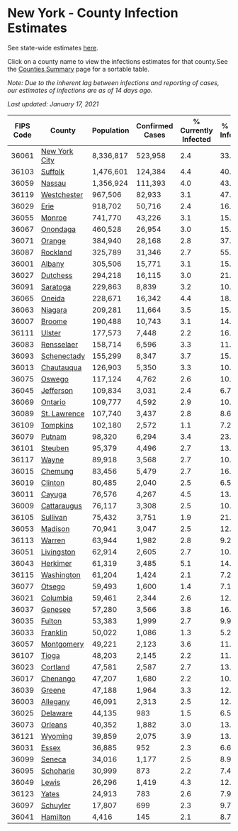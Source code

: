 # New York - County Infection Estimates

See state-wide estimates [here](/infections/us-ny).

Click on a county name to view the infections estimates for that county.See the [Counties Summary](/infections/summary-counties) page for a sortable table.

*Note: Due to the inherent lag between infections and reporting of cases, our estimates of infections are as of 14 days ago.*

*Last updated: January 17, 2021*

|   FIPS Code |                         County |   Population |   Confirmed Cases |   % Currently Infected |   % Total Infected |
|-------------|--------------------------------|--------------|-------------------|------------------------|--------------------|
|       36061 | [New York City](new-york-city) |    8,336,817 |           523,958 |                    2.4 |               33.7 |
|       36103 |             [Suffolk](suffolk) |    1,476,601 |           124,384 |                    4.4 |               40.1 |
|       36059 |               [Nassau](nassau) |    1,356,924 |           111,393 |                    4.0 |               43.0 |
|       36119 |     [Westchester](westchester) |      967,506 |            82,933 |                    3.1 |               47.6 |
|       36029 |                   [Erie](erie) |      918,702 |            50,716 |                    2.4 |               16.5 |
|       36055 |               [Monroe](monroe) |      741,770 |            43,226 |                    3.1 |               15.8 |
|       36067 |           [Onondaga](onondaga) |      460,528 |            26,954 |                    3.0 |               15.9 |
|       36071 |               [Orange](orange) |      384,940 |            28,168 |                    2.8 |               37.0 |
|       36087 |           [Rockland](rockland) |      325,789 |            31,346 |                    2.7 |               55.0 |
|       36001 |               [Albany](albany) |      305,506 |            15,771 |                    3.1 |               15.3 |
|       36027 |           [Dutchess](dutchess) |      294,218 |            16,115 |                    3.0 |               21.8 |
|       36091 |           [Saratoga](saratoga) |      229,863 |             8,839 |                    3.2 |               10.3 |
|       36065 |               [Oneida](oneida) |      228,671 |            16,342 |                    4.4 |               18.8 |
|       36063 |             [Niagara](niagara) |      209,281 |            11,664 |                    3.5 |               15.2 |
|       36007 |               [Broome](broome) |      190,488 |            10,743 |                    3.1 |               14.6 |
|       36111 |               [Ulster](ulster) |      177,573 |             7,448 |                    2.2 |               16.1 |
|       36083 |       [Rensselaer](rensselaer) |      158,714 |             6,596 |                    3.3 |               11.2 |
|       36093 |     [Schenectady](schenectady) |      155,299 |             8,347 |                    3.7 |               15.2 |
|       36013 |       [Chautauqua](chautauqua) |      126,903 |             5,350 |                    3.3 |               10.0 |
|       36075 |               [Oswego](oswego) |      117,124 |             4,762 |                    2.6 |               10.0 |
|       36045 |         [Jefferson](jefferson) |      109,834 |             3,031 |                    2.4 |                6.7 |
|       36069 |             [Ontario](ontario) |      109,777 |             4,592 |                    2.9 |               10.7 |
|       36089 |   [St. Lawrence](st.-lawrence) |      107,740 |             3,437 |                    2.8 |                8.6 |
|       36109 |           [Tompkins](tompkins) |      102,180 |             2,572 |                    1.1 |                7.2 |
|       36079 |               [Putnam](putnam) |       98,320 |             6,294 |                    3.4 |               23.6 |
|       36101 |             [Steuben](steuben) |       95,379 |             4,496 |                    2.7 |               13.1 |
|       36117 |                 [Wayne](wayne) |       89,918 |             3,568 |                    2.7 |               10.1 |
|       36015 |             [Chemung](chemung) |       83,456 |             5,479 |                    2.7 |               16.6 |
|       36019 |             [Clinton](clinton) |       80,485 |             2,040 |                    2.5 |                6.5 |
|       36011 |               [Cayuga](cayuga) |       76,576 |             4,267 |                    4.5 |               13.7 |
|       36009 |     [Cattaraugus](cattaraugus) |       76,117 |             3,308 |                    2.5 |               10.8 |
|       36105 |           [Sullivan](sullivan) |       75,432 |             3,751 |                    1.9 |               21.8 |
|       36053 |             [Madison](madison) |       70,941 |             3,047 |                    2.5 |               12.6 |
|       36113 |               [Warren](warren) |       63,944 |             1,982 |                    2.8 |                9.2 |
|       36051 |       [Livingston](livingston) |       62,914 |             2,605 |                    2.7 |               10.7 |
|       36043 |           [Herkimer](herkimer) |       61,319 |             3,485 |                    5.1 |               14.2 |
|       36115 |       [Washington](washington) |       61,204 |             1,424 |                    2.1 |                7.2 |
|       36077 |               [Otsego](otsego) |       59,493 |             1,600 |                    1.4 |                7.1 |
|       36021 |           [Columbia](columbia) |       59,461 |             2,344 |                    2.6 |               12.3 |
|       36037 |             [Genesee](genesee) |       57,280 |             3,566 |                    3.8 |               16.9 |
|       36035 |               [Fulton](fulton) |       53,383 |             1,999 |                    2.7 |                9.9 |
|       36033 |           [Franklin](franklin) |       50,022 |             1,086 |                    1.3 |                5.2 |
|       36057 |       [Montgomery](montgomery) |       49,221 |             2,123 |                    3.6 |               11.0 |
|       36107 |                 [Tioga](tioga) |       48,203 |             2,145 |                    2.2 |               11.8 |
|       36023 |           [Cortland](cortland) |       47,581 |             2,587 |                    2.7 |               13.5 |
|       36017 |           [Chenango](chenango) |       47,207 |             1,680 |                    2.2 |               10.2 |
|       36039 |               [Greene](greene) |       47,188 |             1,964 |                    3.3 |               12.3 |
|       36003 |           [Allegany](allegany) |       46,091 |             2,313 |                    2.5 |               12.6 |
|       36025 |           [Delaware](delaware) |       44,135 |               983 |                    1.5 |                6.5 |
|       36073 |             [Orleans](orleans) |       40,352 |             1,882 |                    3.0 |               13.1 |
|       36121 |             [Wyoming](wyoming) |       39,859 |             2,075 |                    3.9 |               13.3 |
|       36031 |                 [Essex](essex) |       36,885 |               952 |                    2.3 |                6.6 |
|       36099 |               [Seneca](seneca) |       34,016 |             1,177 |                    2.5 |                8.9 |
|       36095 |         [Schoharie](schoharie) |       30,999 |               873 |                    2.2 |                7.4 |
|       36049 |                 [Lewis](lewis) |       26,296 |             1,419 |                    4.3 |               12.6 |
|       36123 |                 [Yates](yates) |       24,913 |               783 |                    2.6 |                7.9 |
|       36097 |           [Schuyler](schuyler) |       17,807 |               699 |                    2.3 |                9.7 |
|       36041 |           [Hamilton](hamilton) |        4,416 |               145 |                    2.1 |                8.7 |